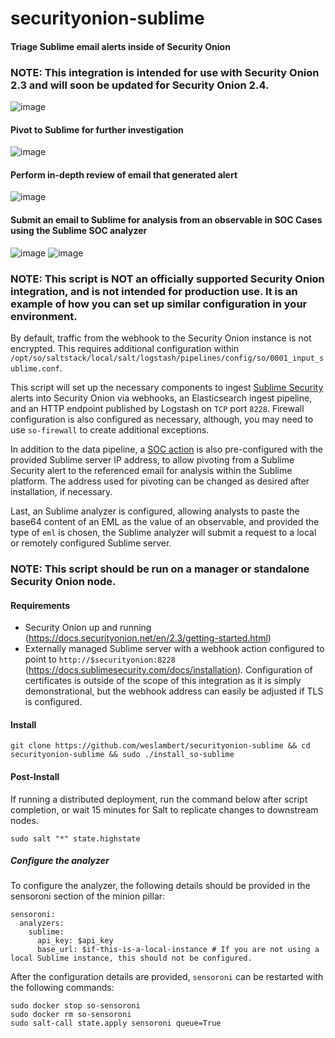 # securityonion-sublime

#### Triage Sublime email alerts inside of Security Onion
### NOTE: This integration is intended for use with Security Onion 2.3 and will soon be updated for Security Onion 2.4.
![image](https://user-images.githubusercontent.com/16829864/222842071-4f277c26-2ad7-4344-a9e8-a948c65910fa.png)

#### Pivot to Sublime for further investigation
![image](https://user-images.githubusercontent.com/16829864/223286167-e61dcad7-76da-48d7-8847-9eb32a8a9623.png)

#### Perform in-depth review of email that generated alert 
![image](https://user-images.githubusercontent.com/16829864/223286188-18a978c4-7571-40dd-91bd-0a2b6a47eeb7.png)

#### Submit an email to Sublime for analysis from an observable in SOC Cases using the Sublime SOC analyzer
![image](https://user-images.githubusercontent.com/16829864/224206024-b752b039-028a-4df8-bbb2-86817ea4ec14.png)
![image](https://user-images.githubusercontent.com/16829864/224206048-5f65bbd7-9e0b-457e-a5ab-75d4ae389057.png)



### NOTE: This script is NOT an officially supported Security Onion integration, and is not intended for production use. It is an example of how you can set up similar configuration in your environment. 

By default, traffic from the webhook to the Security Onion instance is not encrypted. This requires additional configuration within `/opt/so/saltstack/local/salt/logstash/pipelines/config/so/0001_input_sublime.conf`.

This script will set up the necessary components to ingest [Sublime Security](https://sublime.security/) alerts into Security Onion via webhooks, an Elasticsearch ingest pipeline, and an HTTP endpoint published by Logstash on `TCP` port `8228`. Firewall configuration is also configured as necessary, although, you may need to use `so-firewall` to create additional exceptions.

In addition to the data pipeline, a [SOC action](https://docs.securityonion.net/en/2.3/soc-customization.html#action-menu) is also pre-configured with the provided Sublime server IP address, to allow pivoting from a Sublime Security alert to the referenced email for analysis within the Sublime platform. The address used for pivoting can be changed as desired after installation, if necessary.

Last, an Sublime analyzer is configured, allowing analysts to paste the base64 content of an EML as the value of an observable, and provided the type of `eml` is chosen, the Sublime analyzer will submit a request to a local or remotely configured Sublime server.

### NOTE: This script should be run on a manager or standalone Security Onion node.

#### Requirements
 - Security Onion up and running (https://docs.securityonion.net/en/2.3/getting-started.html)
 - Externally managed Sublime server with a webhook action configured to point to `http://$securityonion:8228` (https://docs.sublimesecurity.com/docs/installation). Configuration of certificates is outside of the scope of this integration as it is simply demonstrational, but the webhook address can easily be adjusted if TLS is configured. 

#### Install

`git clone https://github.com/weslambert/securityonion-sublime && cd securityonion-sublime && sudo ./install_so-sublime`

#### Post-Install
If running a distributed deployment, run the command below after script completion, or wait 15 minutes for Salt to replicate changes to downstream nodes.

`sudo salt "*" state.highstate`

##### Configure the analyzer
To configure the analyzer, the following details should be provided in the sensoroni section of the minion pillar:

```
sensoroni:
  analyzers:
    sublime:
      api_key: $api_key
      base_url: $if-this-is-a-local-instance # If you are not using a local Sublime instance, this should not be configured. 
```

After the configuration details are provided, `sensoroni` can be restarted with the following commands:

```
sudo docker stop so-sensoroni
sudo docker rm so-sensoroni
sudo salt-call state.apply sensoroni queue=True
```


